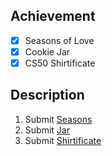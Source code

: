 ## Achievement

- [x] Seasons of Love
- [x] Cookie Jar
- [x] CS50 Shirtificate

## Description

1. Submit [Seasons](https://cs50.harvard.edu/python/2022/psets/8/seasons/)
2. Submit [Jar](https://cs50.harvard.edu/python/2022/psets/8/jar/)
3. Submit [Shirtificate](https://cs50.harvard.edu/python/2022/psets/8/shirtificate/)
